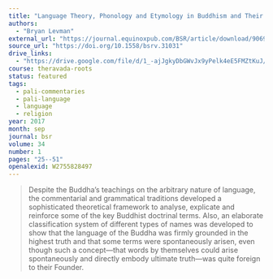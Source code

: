 ```yaml
---
title: "Language Theory, Phonology and Etymology in Buddhism and Their Relationship to Brahmanism"
authors:
  - "Bryan Levman"
external_url: "https://journal.equinoxpub.com/BSR/article/download/9069/10542/45617"
source_url: "https://doi.org/10.1558/bsrv.31031"
drive_links:
  - "https://drive.google.com/file/d/1_-ajJgkyDbGWvJx9yPelk4eE5FMZtKuJ/view?usp=drivesdk"
course: theravada-roots
status: featured
tags:
  - pali-commentaries
  - pali-language
  - language
  - religion
year: 2017
month: sep
journal: bsr
volume: 34
number: 1
pages: "25--51"
openalexid: W2755828497
---
```


> Despite the Buddha’s teachings on the arbitrary nature of language, the commentarial and grammatical traditions developed a sophisticated theoretical framework to analyse, explicate and reinforce some of the key Buddhist doctrinal terms.
> Also, an elaborate classification system of different types of names was developed to show that the language of the Buddha was firmly grounded in the highest truth and that some terms were spontaneously arisen, even though such a concept—that words by themselves could arise spontaneously and directly embody ultimate truth—was quite foreign to their Founder.
